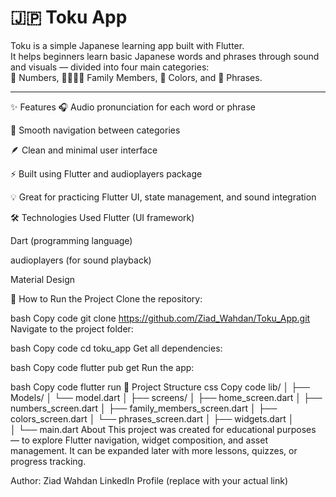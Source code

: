 # 🇯🇵 Toku App

Toku is a simple Japanese learning app built with Flutter.  
It helps beginners learn basic Japanese words and phrases through sound and visuals — divided into four main categories:  
📘 Numbers, 👨‍👩‍👧‍👦 Family Members, 🌈 Colors, and 💬 Phrases.

---
✨ Features
🎧 Audio pronunciation for each word or phrase

🧭 Smooth navigation between categories

🪶 Clean and minimal user interface

⚡ Built using Flutter and audioplayers package

💡 Great for practicing Flutter UI, state management, and sound integration

🛠️ Technologies Used
Flutter (UI framework)

Dart (programming language)

audioplayers (for sound playback)

Material Design

🚀 How to Run the Project
Clone the repository:

bash
Copy code
git clone https://github.com/Ziad_Wahdan/Toku_App.git
Navigate to the project folder:

bash
Copy code
cd toku_app
Get all dependencies:

bash
Copy code
flutter pub get
Run the app:

bash
Copy code
flutter run
📂 Project Structure
css
Copy code
lib/
│
├── Models/
│   └── model.dart
│
├── screens/
│   ├── home_screen.dart
│   ├── numbers_screen.dart
│   ├── family_members_screen.dart
│   ├── colors_screen.dart
│   └── phrases_screen.dart
│
├── widgets.dart
│  
│
└── main.dart
About
This project was created for educational purposes —
to explore Flutter navigation, widget composition, and asset management.
It can be expanded later with more lessons, quizzes, or progress tracking.

Author: Ziad Wahdan
LinkedIn Profile (replace with your actual link)
